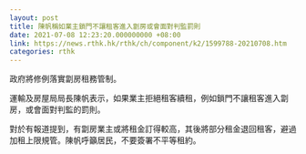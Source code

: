 ```yaml
---
layout: post
title: 陳帆稱如業主鎖門不讓租客進入劏房或會面對判監罰則
date: 2021-07-08 12:23:20.000000000 +08:00
link: https://news.rthk.hk/rthk/ch/component/k2/1599788-20210708.htm
categories: rthk
---
```


政府將修例落實劏房租務管制。

運輸及房屋局局長陳帆表示，如果業主拒絕租客續租，例如鎖門不讓租客進入劏房，或會面對判監的罰則。

對於有報道提到，有劏房業主或將租金訂得較高，其後將部分租金退回租客，避過加租上限規管。陳帆呼籲居民，不要簽署不平等租約。
